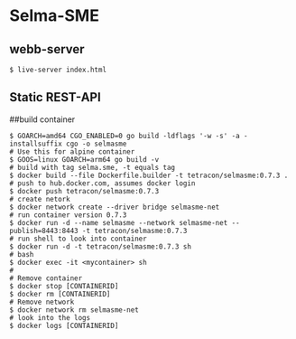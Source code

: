 # Selma-SME

## webb-server
    $ live-server index.html
    
## Static REST-API

##build container

    $ GOARCH=amd64 CGO_ENABLED=0 go build -ldflags '-w -s' -a -installsuffix cgo -o selmasme
    # Use this for alpine container
    $ GOOS=linux GOARCH=arm64 go build -v
    # build with tag selma.sme, -t equals tag
    $ docker build --file Dockerfile.builder -t tetracon/selmasme:0.7.3 .
    # push to hub.docker.com, assumes docker login
    $ docker push tetracon/selmasme:0.7.3
    # create netork
    $ docker network create --driver bridge selmasme-net
    # run container version 0.7.3
    $ docker run -d --name selmasme --network selmasme-net --publish=8443:8443 -t tetracon/selmasme:0.7.3
    # run shell to look into container
    $ docker run -d -t tetracon/selmasme:0.7.3 sh
    # bash
    $ docker exec -it <mycontainer> sh
    #
    # Remove container
    $ docker stop [CONTAINERID]
    $ docker rm [CONTAINERID]
    # Remove network
    $ docker network rm selmasme-net
    # look into the logs
    $ docker logs [CONTAINERID]
